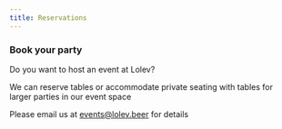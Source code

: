 ```yaml
---
title: Reservations
---
```


### Book your party  
Do you want to host an event at Lolev?

We can reserve tables or accommodate private seating with tables for larger parties in our event space

Please email us at [events@lolev.beer](mailto:events@lolev.beer) for details
